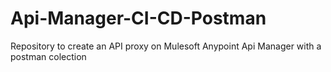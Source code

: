 # Api-Manager-CI-CD-Postman
Repository to create an API proxy on Mulesoft Anypoint Api Manager with a postman colection
